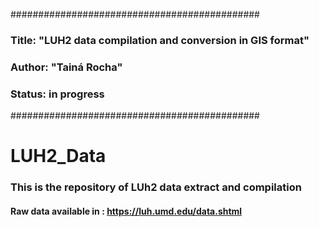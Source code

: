 #############################################
### Title: "LUH2 data compilation and conversion in GIS format"
### Author: "Tainá Rocha"
### Status: in progress
#############################################

# LUH2_Data
### This is the repository of LUh2 data extract and compilation 
#### Raw data available in : https://luh.umd.edu/data.shtml
